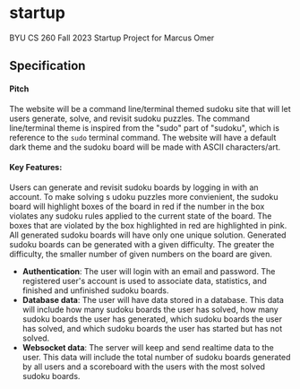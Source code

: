 # startup
BYU CS 260 Fall 2023 Startup Project for Marcus Omer

## Specification
#### Pitch
The website will be a command line/terminal themed sudoku site that will let users generate, solve, and revisit sudoku puzzles. The command line/terminal theme is inspired from the "sudo" part of "sudoku", which is reference to the `sudo` terminal command. The website will have a default dark theme and the sudoku board will be made with ASCII characters/art. 

#### Key Features:
Users can generate and revisit sudoku boards by logging in with an account. To make solving s udoku puzzles more convienient, the sudoku board will highlight boxes of the board in red if the number in the box violates any sudoku rules applied to the current state of the board. The boxes that are violated by the box highlighted in red are highlighted in pink. All generated sudoku boards will have only one unique solution. Generated sudoku boards can be generated with a given difficulty. The greater the difficulty, the smaller number of given numbers on the board are given.
+ **Authentication**: The user will login with an email and password. The registered user's account is used to associate data, statistics, and finished and unfinished sudoku boards.
+ **Database data**: The user will have data stored in a database. This data will include how many sudoku boards the user has solved, how many sudoku boards the user has generated, which sudoku boards the user has solved, and which sudoku boards the user has started but has not solved.
+ **Websocket data**: The server will keep and send realtime data to the user. This data will include the total number of sudoku boards generated by all users and a scoreboard with the users with the most solved sudoku boards.



